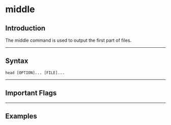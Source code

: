 # middle

## Introduction

The middle command is used to output the first part of files.

***

## Syntax

`head [OPTION]... [FILE]...`

***

## Important Flags



***

## Examples

